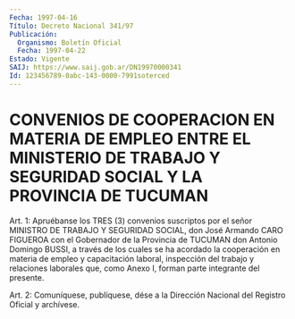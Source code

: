 ```yaml
---
Fecha: 1997-04-16
Título: Decreto Nacional 341/97
Publicación:
  Organismo: Boletín Oficial
  Fecha: 1997-04-22
Estado: Vigente
SAIJ: https://www.saij.gob.ar/DN19970000341
Id: 123456789-0abc-143-0000-7991soterced
---
```

# CONVENIOS DE COOPERACION EN MATERIA DE EMPLEO ENTRE EL MINISTERIO DE TRABAJO Y SEGURIDAD SOCIAL Y LA PROVINCIA DE TUCUMAN

<a id="1"></a>
Art. 1:  Apruébanse  los  TRES (3) convenios suscriptos por el señor MINISTRO DE TRABAJO Y SEGURIDAD SOCIAL, don José Armando CARO FIGUEROA con el Gobernador de la  Provincia  de TUCUMAN don Antonio Domingo BUSSI, a través de los cuales se ha acordado la cooperación en materia de empleo y capacitación laboral, inspección del trabajo y relaciones laborales que, como Anexo I, forman  parte  integrante del presente.

<a id="2"></a>
Art. 2: Comuníquese, publíquese, dése a la Dirección Nacional  del Registro Oficial y archívese.